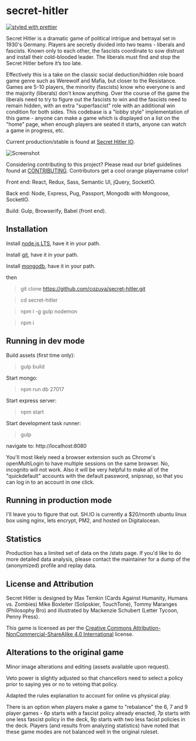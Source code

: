 # secret-hitler

[![styled with prettier](https://img.shields.io/badge/styled_with-prettier-ff69b4.svg)](https://github.com/prettier/prettier)

Secret Hitler is a dramatic game of political intrigue and betrayal set in 1930's Germany. Players are secretly divided into two teams - liberals and fascists.
Known only to each other, the fascists coordinate to sow distrust and install their cold-blooded leader. The liberals must find and stop the Secret Hitler
before it’s too late.

Effectively this is a take on the classic social deduction/hidden role board game genre such as Werewolf and Mafia, but closer to the Resistance. Games are 5-10
players, the minority (fascists) know who everyone is and the majority (liberals) don't know anything. Over the course of the game the liberals need to try to
figure out the fascists to win and the fascists need to remain hidden, with an extra "superfascist" role with an additional win condition for both sides. This
codebase is a "lobby style" implementation of this game - anyone can make a game which is displayed on a list on the "home" page, when enough players are seated
it starts, anyone can watch a game in progress, etc.

Current production/stable is found at [Secret Hitler IO](https://secrethitler.io).

![Screenshot](https://i.imgur.com/y7ka1lG.png)

Considering contributing to this project? Please read our brief guidelines found at
[CONTRIBUTING](https://github.com/cozuya/secret-hitler/blob/master/CONTRIBUTING.md). Contributors get a cool orange playername color!

Front end: React, Redux, Sass, Semantic UI, jQuery, SocketIO.

Back end: Node, Express, Pug, Passport, Mongodb with Mongoose, SocketIO.

Build: Gulp, Browserify, Babel (front end).

## Installation

Install [node.js LTS](https://nodejs.org/en/), have it in your path.

Install [git](https://git-scm.com/downloads), have it in your path.

Install [mongodb](https://www.mongodb.com/download-center?ct=atlasheader#community), have it in your path.

then

> git clone https://github.com/cozuya/secret-hitler.git

> cd secret-hitler

> npm i -g gulp nodemon

> npm i

## Running in dev mode

Build assets (first time only):

> gulp build

Start mongo:

> npm run db 27017

Start express server:

> npm start

Start development task runner:

> gulp

navigate to: http://localhost:8080

You'll most likely need a browser extension such as Chrome's openMultiLogin to have multiple sessions on the same browser. No, incognito will not work. Also it
will be very helpful to make all of the "quickdefault" accounts with the default password, snipsnap, so that you can log in to an account in one click.

## Running in production mode

I'll leave you to figure that out. SH.IO is currently a $20/month ubuntu linux box using nginx, lets encrypt, PM2, and hosted on Digitalocean.

## Statistics

Production has a limited set of data on the /stats page. If you'd like to do more detailed data analysis, please contact the maintainer for a dump of the
(anonymized) profile and replay data.

## License and Attribution

Secret Hitler is designed by Max Temkin (Cards Against Humanity, Humans vs. Zombies) Mike Boxleiter (Solipskier, TouchTone), Tommy Maranges (Philosophy Bro) and
illustrated by Mackenzie Schubert (Letter Tycoon, Penny Press).

This game is licensed as per the [Creative Commons Attribution-NonCommercial-ShareAlike 4.0 International](https://creativecommons.org/licenses/by-nc-sa/4.0/)
license.

## Alterations to the original game

Minor image alterations and editing (assets available upon request).

Veto power is slightly adjusted so that chancellors need to select a policy prior to saying yes or no to vetoing that policy.

Adapted the rules explanation to account for online vs physical play.

There is an option when players make a game to "rebalance" the 6, 7 and 9 player games - 6p starts with a fascist policy already enacted, 7p starts with one
less fascist policy in the deck, 9p starts with two less facist policies in the deck. Players (and results from analyzing statistics) have noted that these game
modes are not balanced well in the original ruleset.

